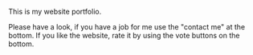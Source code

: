 This is my website portfolio. 

Please have a look, if you have a job for me use the "contact me" at the bottom. If you like the website, rate it by using the vote buttons on the bottom. 
